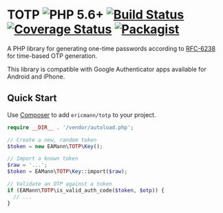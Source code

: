 # TOTP ![PHP 5.6+][php-image] [![Build Status][travis-image]][travis-url] [![Coverage Status][coveralls-image]][coveralls-url] [![Packagist][packagist-image]][packagist-url]

A PHP library for generating one-time passwords according to [RFC-6238](http://tools.ietf.org/html/rfc6238) for time-based OTP generation.

This library is compatible with Google Authenticator apps available for Android and iPhone.

## Quick Start

Use [Composer](https://getcomposer.org/) to add `ericmann/totp` to your project.

```php
require __DIR__ . '/vendor/autoload.php';

// Create a new, random token
$token = new EAMann\TOTP\Key();

// Import a known token
$raw = '...';
$token = EAMann\TOTP\Key::import($raw);

// Validate an OTP against a token
if (EAMann\TOTP\is_valid_auth_code($token, $otp)) {
  // ...
}
```


[php-image]: https://img.shields.io/badge/php-5.6%2B-green.svg
[packagist-image]: https://img.shields.io/packagist/dt/ericmann/totp.svg
[packagist-url]: https://packagist.org/packages/ericmann/totp
[travis-image]: https://travis-ci.org/ericmann/totp.svg?branch=master
[travis-url]: https://travis-ci.org/ericmann/totp
[coveralls-image]: https://coveralls.io/repos/github/ericmann/totp/badge.svg?branch=master
[coveralls-url]: https://coveralls.io/github/ericmann/totp?branch=master